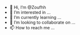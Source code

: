 - 👋 Hi, I’m @Zoufhh
- 👀 I’m interested in ...
- 🌱 I’m currently learning ...
- 💞️ I’m looking to collaborate on ...
- 📫 How to reach me ...

<!---
Zoufhh/Zoufhh is a ✨ special ✨ repository because its `README.md` (this file) appears on your GitHub profile.
You can click the Preview link to take a look at your changes.
--->
